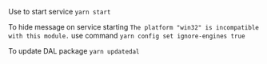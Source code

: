 Use to start service
`yarn start`

To hide message on service starting
`The platform "win32" is incompatible with this module.`
use command `yarn config set ignore-engines true`

To update DAL package
`yarn updatedal`